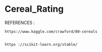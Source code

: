 # Cereal_Rating

REFERENCES : 

    https://www.kaggle.com/crawford/80-cereals
    
    
    https ://scikit-learn.org/stable/
